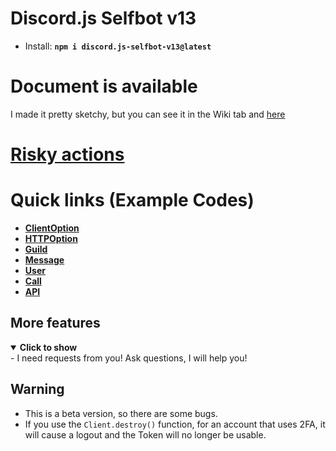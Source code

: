 # Discord.js Selfbot v13
- Install: <strong>```npm i discord.js-selfbot-v13@latest```</strong>

# Document is available
I made it pretty sketchy, but you can see it in the Wiki tab and [here](https://discordjs-self-v13.netlify.app/)
# <strong>[Risky actions](https://github.com/Merubokkusu/Discord-S.C.U.M/issues/66)</strong>

# Quick links (Example Codes)
- [<strong>ClientOption</strong>](https://github.com/aiko-chan-ai/discord.js-selfbot-v13/blob/main/Document/ClientOption.md)
- [<strong>HTTPOption</strong>](https://github.com/aiko-chan-ai/discord.js-selfbot-v13/blob/main/Document/HTTPOption.md)
- [<strong>Guild</strong>](https://github.com/aiko-chan-ai/discord.js-selfbot-v13/blob/main/Document/Guild.md)
- [<strong>Message</strong>](https://github.com/aiko-chan-ai/discord.js-selfbot-v13/blob/main/Document/Message.md)
- [<strong>User</strong>](https://github.com/aiko-chan-ai/discord.js-selfbot-v13/blob/main/Document/User.md)
- [<strong>Call</strong>](https://github.com/aiko-chan-ai/discord.js-selfbot-v13/blob/main/Document/VoiceCall.md)
- [<strong>API</strong>](https://github.com/aiko-chan-ai/discord.js-selfbot-v13/blob/main/Document/API.md)

## More features

<details open>
<summary><strong>Click to show</strong></summary>
- I need requests from you! Ask questions, I will help you!
</details>

## Warning
- This is a beta version, so there are some bugs.
- If you use the `Client.destroy()` function, for an account that uses 2FA, it will cause a logout and the Token will no longer be usable.

